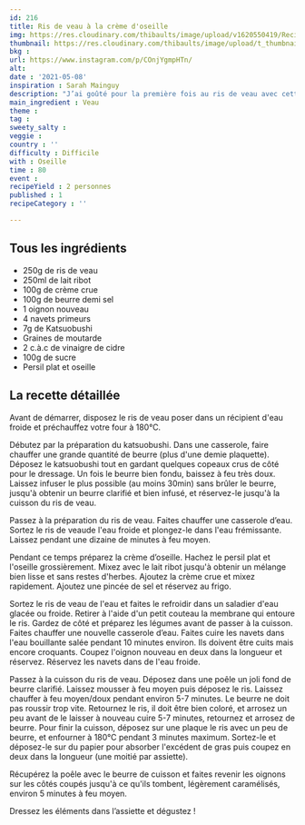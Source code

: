 ```yaml
---
id: 216
title: Ris de veau à la crème d'oseille 
img: https://res.cloudinary.com/thibaults/image/upload/v1620550419/Recipes/20210508_ris_de_veau_creme_oseille.jpg
thumbnail: https://res.cloudinary.com/thibaults/image/upload/t_thumbnail_josie/v1620550419/Recipes/20210508_ris_de_veau_creme_oseille.jpg
bkg : 
url: https://www.instagram.com/p/COnjYgmpHTn/
alt: 
date : '2021-05-08'
inspiration : Sarah Mainguy
description: "J’ai goûté pour la première fois au ris de veau avec cette recette de Sarah Mainguy accompagné de navets et d’une crème d’oseille/persil."
main_ingredient : Veau
theme : 
tag : 
sweety_salty : 
veggie : 
country : ''
difficulty : Difficile
with : Oseille
time : 80
event : 
recipeYield : 2 personnes
published : 1
recipeCategory : ''

---
```


## Tous les ingrédients
 - 250g de ris de veau
 - 250ml de lait ribot
 - 100g de crème crue
 - 100g de beurre demi sel
 - 1 oignon nouveau
 - 4 navets primeurs
 - 7g de Katsuobushi
 - Graines de moutarde
 - 2 c.à.c de vinaigre de cidre
 - 100g de sucre
 - Persil plat et oseille

## La recette détaillée
Avant de démarrer, disposez le ris de veau poser dans un récipient d'eau froide et préchauffez votre four à 180°C.

Débutez par la préparation du katsuobushi. Dans une casserole, faire chauffer une grande quantité de beurre (plus d'une demie plaquette). Déposez le katsuobushi tout en gardant quelques copeaux crus de côté pour le dressage. Un fois le beurre bien fondu, baissez à feu très doux. Laissez infuser le plus possible (au moins 30min) sans brûler le beurre, jusqu'à obtenir un beurre clarifié et bien infusé, et réservez-le jusqu'à la cuisson du ris de veau.

Passez à la préparation du ris de veau. Faites chauffer une casserole d’eau. Sortez le ris de veaude l'eau froide et plongez-le dans l'eau frémissante. Laissez pendant une dizaine de minutes à feu moyen.

Pendant ce temps préparez la crème d’oseille. Hachez le persil plat et l'oseille grossièrement. Mixez avec le lait ribot jusqu'à obtenir un mélange bien lisse et sans restes d'herbes. Ajoutez la crème crue et mixez rapidement. Ajoutez une pincée de sel et réservez au frigo.

Sortez le ris de veau de l'eau et faites le refroidir dans un saladier d'eau glacée ou froide. Retirer à l'aide d'un petit couteau la membrane qui entoure le ris. Gardez de côté et préparez les légumes avant de passer à la cuisson. Faites chauffer une nouvelle casserole d’eau. Faites cuire les navets dans l'eau bouillante salée pendant 10 minutes environ. Ils doivent être cuits mais encore croquants. Coupez l'oignon nouveau en deux dans la longueur et réservez. Réservez les navets dans de l'eau froide.

Passez à la cuisson du ris de veau. Déposez dans une poêle un joli fond de beurre clarifié. Laissez mousser à feu moyen puis déposez le ris. Laissez chauffer à feu moyen/doux pendant environ 5-7 minutes. Le beurre ne doit pas roussir trop vite. Retournez le ris, il doit être bien coloré, et arrosez un peu avant de le laisser à nouveau cuire 5-7 minutes, retournez et arrosez de beurre. Pour finir la cuisson, déposez sur une plaque le ris avec un peu de beurre, et enfourner à 180°C pendant 3 minutes maximum. Sortez-le et déposez-le sur du papier pour absorber l'excédent de gras puis coupez en deux dans la longueur (une moitié par assiette).

Récupérez la poêle avec le beurre de cuisson et faites revenir les oignons sur les côtés coupés jusqu'à ce qu'ils tombent, légèrement caramélisés, environ 5 minutes à feu moyen.

Dressez les éléments dans l’assiette et dégustez !